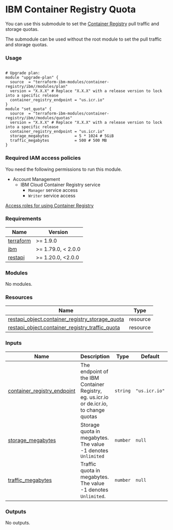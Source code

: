 # IBM Container Registry Quota

You can use this submodule to set the [Container Registry](https://cloud.ibm.com/docs/Registry?topic=Registry-getting-started) pull traffic and storage quotas.

The submodule can be used without the root module to set the pull traffic and storage quotas.

### Usage

```hcl

# Upgrade plan:
module "upgrade-plan" {
  source  = "terraform-ibm-modules/container-registry/ibm//modules/plan"
  version = "X.X.X" # Replace "X.X.X" with a release version to lock into a specific release
  container_registry_endpoint = "us.icr.io"
}
module "set_quota" {
  source  = "terraform-ibm-modules/container-registry/ibm//modules/quotas"
  version = "X.X.X" # Replace "X.X.X" with a release version to lock into a specific release
  container_registry_endpoint = "us.icr.io"
  storage_megabytes           = 5 * 1024 # 5GiB
  traffic_megabytes           = 500 # 500 MB
}
```

### Required IAM access policies

You need the following permissions to run this module.

- Account Management
    - IBM Cloud Container Registry service
        - `Manager` service access
        - `Writer` service access

[Access roles for using Container Registry](https://cloud.ibm.com/docs/Registry?topic=Registry-iam&interface=ui#access_roles_using)

<!-- Below content is automatically populated via pre-commit hook -->
<!-- BEGINNING OF PRE-COMMIT-TERRAFORM DOCS HOOK -->
### Requirements

| Name | Version |
|------|---------|
| <a name="requirement_terraform"></a> [terraform](#requirement\_terraform) | >= 1.9.0 |
| <a name="requirement_ibm"></a> [ibm](#requirement\_ibm) | >= 1.79.0, < 2.0.0 |
| <a name="requirement_restapi"></a> [restapi](#requirement\_restapi) | >= 1.20.0, <2.0.0 |

### Modules

No modules.

### Resources

| Name | Type |
|------|------|
| [restapi_object.container_registry_storage_quota](https://registry.terraform.io/providers/Mastercard/restapi/latest/docs/resources/object) | resource |
| [restapi_object.container_registry_traffic_quota](https://registry.terraform.io/providers/Mastercard/restapi/latest/docs/resources/object) | resource |

### Inputs

| Name | Description | Type | Default | Required |
|------|-------------|------|---------|:--------:|
| <a name="input_container_registry_endpoint"></a> [container\_registry\_endpoint](#input\_container\_registry\_endpoint) | The endpoint of the IBM Container Registry, eg. us.icr.io or de.icr.io, to change quotas | `string` | `"us.icr.io"` | no |
| <a name="input_storage_megabytes"></a> [storage\_megabytes](#input\_storage\_megabytes) | Storage quota in megabytes. The value -1 denotes `Unlimited` | `number` | `null` | no |
| <a name="input_traffic_megabytes"></a> [traffic\_megabytes](#input\_traffic\_megabytes) | Traffic quota in megabytes. The value -1 denotes `Unlimited`. | `number` | `null` | no |

### Outputs

No outputs.
<!-- END OF PRE-COMMIT-TERRAFORM DOCS HOOK -->
